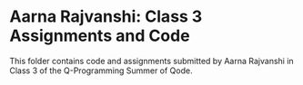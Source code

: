 # Aarna Rajvanshi: Class 3 Assignments and Code
This folder contains code and assignments submitted by Aarna Rajvanshi in Class 3 of the Q-Programming Summer of Qode.
